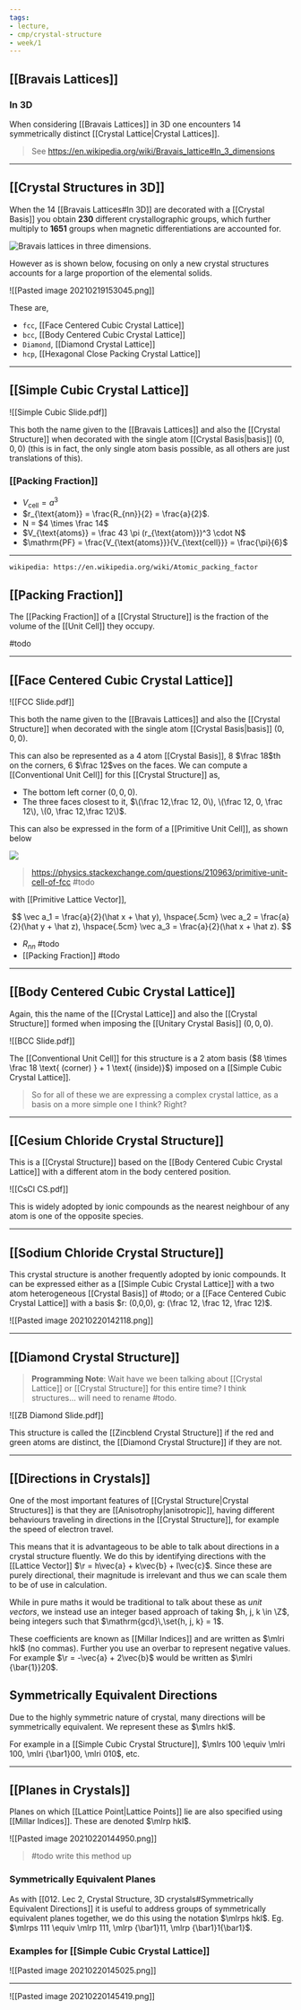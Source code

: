 ```yaml
---
tags:
- lecture,
- cmp/crystal-structure
- week/1
---
```


## [[Bravais Lattices]]

### In 3D

When considering [[Bravais Lattices]] in 3D one encounters 14 symmetrically distinct [[Crystal Lattice|Crystal Lattices]].

> See https://en.wikipedia.org/wiki/Bravais_lattice#In_3_dimensions

---

## [[Crystal Structures in 3D]]

When the 14 [[Bravais Lattices#In 3D]] are decorated with a [[Crystal Basis]] you obtain **230** different crystallographic groups, which further multiply to **1651** groups when magnetic differentiations are accounted for.

![Bravais lattices in three dimensions.](https://users.aber.ac.uk/ruw/teach/334/bravais_3d.png)

However as is shown below, focusing on only a new crystal structures accounts for a large proportion of the elemental solids.

![[Pasted image 20210219153045.png]]

These are,

- `fcc`, [[Face Centered Cubic Crystal Lattice]]
- `bcc`, [[Body Centered Cubic Crystal Lattice]]
- `Diamond`, [[Diamond Crystal Lattice]]
- `hcp`, [[Hexagonal Close Packing Crystal Lattice]]

---

## [[Simple Cubic Crystal Lattice]]

![[Simple Cubic Slide.pdf]]

This both the name given to the [[Bravais Lattices]] and also the [[Crystal Structure]] when decorated with the single atom [[Crystal Basis|basis]] $(0, 0, 0)$ (this is in fact, the only single atom basis possible, as all others are just translations of this).

### [[Packing Fraction]]
- $V_{\text{cell}} = a^3$
- $r_{\text{atom}} = \frac{R_{nn}}{2} = \frac{a}{2}$.
- N = $4 \times \frac 14$
- $V_{\text{atoms}} = \frac 43 \pi (r_{\text{atom}})^3 \cdot N$
- $\mathrm{PF} = \frac{V_{\text{atoms}}}{V_{\text{cell}}} = \frac{\pi}{6}$

---

```
wikipedia: https://en.wikipedia.org/wiki/Atomic_packing_factor
```

## [[Packing Fraction]]

The [[Packing Fraction]] of a [[Crystal Structure]] is the fraction of the volume of the [[Unit Cell]] they occupy.

#todo

---

## [[Face Centered Cubic Crystal Lattice]]

![[FCC Slide.pdf]]

This both the name given to the [[Bravais Lattices]] and also the [[Crystal Structure]] when decorated with the single atom [[Crystal Basis|basis]] $(0, 0, 0)$.

This can also be represented as a 4 atom [[Crystal Basis]], 8 $\frac 18$th on the corners, 6 $\frac 12$ves on the faces. We can compute a [[Conventional Unit Cell]] for this [[Crystal Structure]] as,

- The bottom left corner $(0,0,0)$.
- The three faces closest to it, $\(\frac 12,\frac 12, 0\), \(\frac 12, 0, \frac 12\), \(0, \frac 12,\frac 12\)$.

This can also be expressed in the form of a [[Primitive Unit Cell]], as shown below

![](https://i.stack.imgur.com/TGa4T.png)

> https://physics.stackexchange.com/questions/210963/primitive-unit-cell-of-fcc #todo

with [[Primitive Lattice Vector]],

$$
\vec a_1 = \frac{a}{2}(\hat x + \hat y),
\hspace{.5cm}
\vec a_2 = \frac{a}{2}(\hat y + \hat z),
\hspace{.5cm}
\vec a_3 = \frac{a}{2}(\hat x + \hat z).
$$

- $R_{nn}$ #todo 
- [[Packing Fraction]] #todo 

---

## [[Body Centered Cubic Crystal Lattice]]

Again, this the name of the [[Crystal Lattice]] and also the [[Crystal Structure]] formed when imposing the [[Unitary Crystal Basis]] $(0,0,0)$.

![[BCC Slide.pdf]]

The [[Conventional Unit Cell]] for this structure is a 2 atom basis ($8 \times \frac 18 \text{ (corner) } + 1 \text{ (inside)}$) imposed on a [[Simple Cubic Crystal Lattice]].

> So for all of these we are expressing a complex crystal lattice, as a basis on a more simple one I think? Right?

---

## [[Cesium Chloride Crystal Structure]]

This is a [[Crystal Structure]] based on the [[Body Centered Cubic Crystal Lattice]] with a different atom in the body centered position.

![[CsCl CS.pdf]]

This is widely adopted by ionic compounds as the nearest neighbour of any atom is one of the opposite species.

---

## [[Sodium Chloride Crystal Structure]]

This crystal structure is another frequently adopted by ionic compounds. It can be expressed either as a [[Simple Cubic Crystal Lattice]] with a two atom heterogeneous [[Crystal Basis]] of #todo; or a [[Face Centered Cubic Crystal Lattice]] with a basis $r: (0,0,0), g: (\frac 12, \frac 12, \frac 12)$.

![[Pasted image 20210220142118.png]]

---

## [[Diamond Crystal Structure]]

> **Programming Note**: Wait have we been talking about [[Crystal Lattice]] or [[Crystal Structure]] for this entire time? I think structures... will need to rename #todo.

![[ZB Diamond Slide.pdf]]

This structure is called the [[Zincblend Crystal Structure]] if the red and green atoms are distinct, the [[Diamond Crystal Structure]] if they are not.

---

## [[Directions in Crystals]]

One of the most important features of [[Crystal Structure|Crystal Structures]] is that they are [[Anisotrophy|anisotropic]], having different behaviours traveling in directions in the [[Crystal Structure]], for example the speed of electron travel.

This means that it is advantageous to be able to talk about directions in a crystal structure fluently. We do this by identifying directions with the [[Lattice Vector]] $\r = h\vec{a} + k\vec{b} + l\vec{c}$. Since these are purely directional, their magnitude is irrelevant and thus we can scale them to be of use in calculation.

While in pure maths it would be traditional to talk about these as *unit vectors*, we instead use an integer based approach of taking $h, j, k \in \Z$, being integers such that $\mathrm{gcd}\,\set{h, j, k} = 1$.

These coefficients are known as [[Millar Indices]] and are written as $\mlri hkl$ (no commas). Further you use an overbar to represent negative values. For example $\r = -\vec{a} + 2\vec{b}$ would be written as $\mlri {\bar{1}}20$.

## Symmetrically Equivalent Directions

Due to the highly symmetric nature of crystal, many directions will be symmetrically equivalent. We represent these as $\mlrs hkl$.

For example in a [[Simple Cubic Crystal Structure]], $\mlrs 100 \equiv \mlri 100, \mlri {\bar1}00, \mlri 010$, etc.

---

## [[Planes in Crystals]]

Planes on which [[Lattice Point|Lattice Points]] lie are also specified using [[Millar Indices]]. These are denoted $\mlrp hkl$.

![[Pasted image 20210220144950.png]]

> #todo write this method up

### Symmetrically Equivalent Planes

As with [[012. Lec 2, Crystal Structure, 3D crystals#Symmetrically Equivalent Directions]] it is useful to address groups of symmetrically equivalent  planes together, we do this using the notation $\mlrps hkl$. Eg. $\mlrps 111 \equiv \mlrp 111, \mlrp {\bar1}11, \mlrp {\bar1}1{\bar1}$.

### Examples for [[Simple Cubic Crystal Lattice]]

![[Pasted image 20210220145025.png]]

---

![[Pasted image 20210220145419.png]]